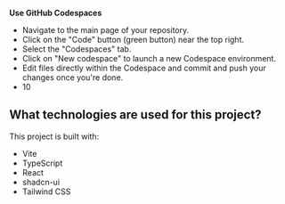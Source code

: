 

**Use GitHub Codespaces**

- Navigate to the main page of your repository.
- Click on the "Code" button (green button) near the top right.
- Select the "Codespaces" tab.
- Click on "New codespace" to launch a new Codespace environment.
- Edit files directly within the Codespace and commit and push your changes once you're done.
- 10

## What technologies are used for this project?

This project is built with:

- Vite
- TypeScript
- React
- shadcn-ui
- Tailwind CSS

